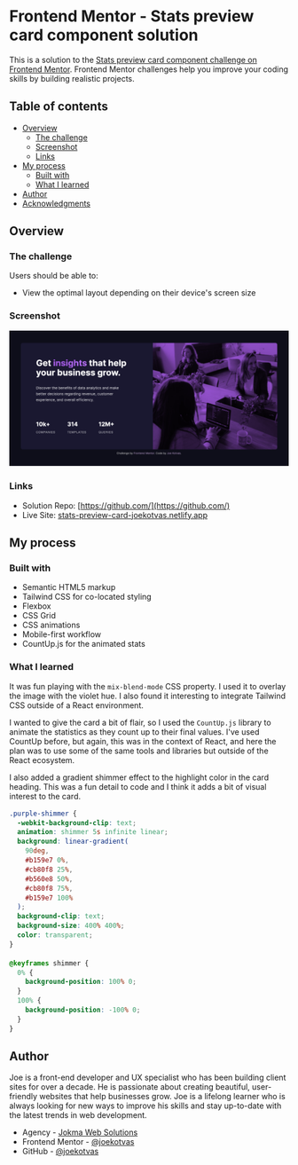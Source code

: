 # Frontend Mentor - Stats preview card component solution

This is a solution to the [Stats preview card component challenge on Frontend Mentor](https://www.frontendmentor.io/challenges/stats-preview-card-component-8JqbgoU62). Frontend Mentor challenges help you improve your coding skills by building realistic projects.

## Table of contents

- [Overview](#overview)
  - [The challenge](#the-challenge)
  - [Screenshot](#screenshot)
  - [Links](#links)
- [My process](#my-process)
  - [Built with](#built-with)
  - [What I learned](#what-i-learned)
- [Author](#author)
- [Acknowledgments](#acknowledgments)

## Overview

### The challenge

Users should be able to:

- View the optimal layout depending on their device's screen size

### Screenshot

![](./images/screenshot.png)

### Links

- Solution Repo: [https://github.com/](https://github.com/)
- Live Site: [stats-preview-card-joekotvas.netlify.app](stats-preview-card-joekotvas.netlify.app)

## My process

### Built with

- Semantic HTML5 markup
- Tailwind CSS for co-located styling
- Flexbox
- CSS Grid
- CSS animations
- Mobile-first workflow
- CountUp.js for the animated stats

### What I learned

It was fun playing with the `mix-blend-mode` CSS property. I used it to overlay the image with the violet hue. I also found it interesting to integrate Tailwind CSS outside of a React environment.

I wanted to give the card a bit of flair, so I used the `CountUp.js` library to animate the statistics as they count up to their final values. I've used CountUp before, but again, this was in the context of React, and here the plan was to use some of the same tools and libraries but outside of the React ecosystem.

I also added a gradient shimmer effect to the highlight color in the card heading. This was a fun detail to code and I think it adds a bit of visual interest to the card.

```css
.purple-shimmer {
  -webkit-background-clip: text;
  animation: shimmer 5s infinite linear;
  background: linear-gradient(
    90deg,
    #b159e7 0%,
    #cb80f8 25%,
    #b560e8 50%,
    #cb80f8 75%,
    #b159e7 100%
  );
  background-clip: text;
  background-size: 400% 400%;
  color: transparent;
}

@keyframes shimmer {
  0% {
    background-position: 100% 0;
  }
  100% {
    background-position: -100% 0;
  }
}
```

## Author

Joe is a front-end developer and UX specialist who has been building client sites for over a decade. He is passionate about creating beautiful, user-friendly websites that help businesses grow. Joe is a lifelong learner who is always looking for new ways to improve his skills and stay up-to-date with the latest trends in web development.

- Agency - [Jokma Web Solutions](https://jokma.com)
- Frontend Mentor - [@joekotvas](https://www.frontendmentor.io/profile/joekotvas)
- GitHub - [@joekotvas](https://www.github.com/joekotvas)
